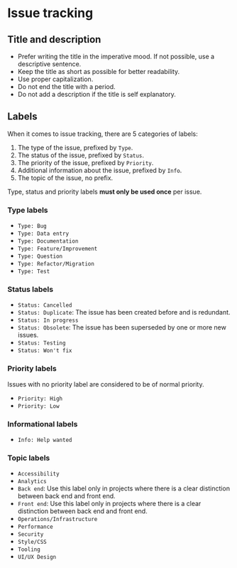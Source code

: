 # Issue tracking

## Title and description

- Prefer writing the title in the imperative mood. If not possible, use a descriptive sentence.
- Keep the title as short as possible for better readability.
- Use proper capitalization.
- Do not end the title with a period.
- Do not add a description if the title is self explanatory.

## Labels

When it comes to issue tracking, there are 5 categories of labels:

1. The type of the issue, prefixed by `Type`.
2. The status of the issue, prefixed by `Status`.
3. The priority of the issue, prefixed by `Priority`.
4. Additional information about the issue, prefixed by `Info`.
5. The topic of the issue, no prefix.

Type, status and priority labels **must only be used once** per issue.

### Type labels

- `Type: Bug`
- `Type: Data entry`
- `Type: Documentation`
- `Type: Feature/Improvement`
- `Type: Question`
- `Type: Refactor/Migration`
- `Type: Test`

### Status labels

- `Status: Cancelled`
- `Status: Duplicate`: The issue has been created before and is redundant.
- `Status: In progress`
- `Status: Obsolete`: The issue has been superseded by one or more new issues.
- `Status: Testing`
- `Status: Won't fix`

### Priority labels

Issues with no priority label are considered to be of normal priority.

- `Priority: High`
- `Priority: Low`

### Informational labels

- `Info: Help wanted`

### Topic labels

- `Accessibility`
- `Analytics`
- `Back end`: Use this label only in projects where there is a clear distinction between back end and front end.
- `Front end`: Use this label only in projects where there is a clear distinction between back end and front end.
- `Operations/Infrastructure`
- `Performance`
- `Security`
- `Style/CSS`
- `Tooling`
- `UI/UX Design`

